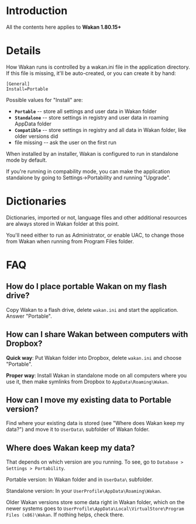 # Introduction
All the contents here applies to **Wakan 1.80.15+**

# Details
How Wakan runs is controlled by a wakan.ini file in the application directory. If this file is missing, it'll be auto-created, or you can create it by hand:
```
[General]
Install=Portable
```

Possible values for "Install" are:

  * **`Portable`** -- store all settings and user data in Wakan folder
  * **`Standalone`** -- store settings in registry and user data in roaming AppData folder
  * **`Compatible`** -- store settings in registry and all data in Wakan folder, like older versions did
  * file missing -- ask the user on the first run

When installed by an installer, Wakan is configured to run in standalone mode by default.

If you're running in compability mode, you can make the application standalone by going to Settings->Portability and running "Upgrade".

# Dictionaries
Dictionaries, imported or not, language files and other additional resources are always stored in Wakan folder at this point.

You'll need either to run as Administrator, or enable UAC, to change those from Wakan when running from Program Files folder.

# FAQ

## How do I place portable Wakan on my flash drive?
Copy Wakan to a flash drive, delete `wakan.ini` and start the application. Answer "Portable".

## How can I share Wakan between computers with Dropbox?
**Quick way**: Put Wakan folder into Dropbox, delete `wakan.ini` and choose "Portable".

**Proper way**: Install Wakan in standalone mode on all computers where you use it, then make symlinks from Dropbox to `AppData\Roaming\Wakan`.

## How can I move my existing data to Portable version?
Find where your existing data is stored (see "Where does Wakan keep my data?") and move it to `UserData\` subfolder of Wakan folder.

## Where does Wakan keep my data?
That depends on which version are you running. To see, go to `Database > Settings > Portability`.

Portable version: In Wakan folder and in `UserData\` subfolder.

Standalone version: In your `UserProfile\AppData\Roaming\Wakan`.

Older Wakan versions store some data right in Wakan folder, which on the newer systems goes to `UserProfile\AppData\Local\VirtualStore\Program Files (x86)\Wakan`. If nothing helps, check there.